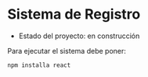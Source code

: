<h1> Sistema de Registro</h1>

- Estado del proyecto: en construcción

Para ejecutar el sistema debe poner:

```npm installa react```
